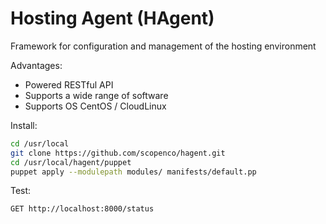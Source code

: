 Hosting Agent (HAgent)
======

Framework for configuration and management of the hosting environment

Advantages:
- Powered RESTful API
- Supports a wide range of software
- Supports OS CentOS / CloudLinux

Install:
```bash
cd /usr/local
git clone https://github.com/scopenco/hagent.git
cd /usr/local/hagent/puppet
puppet apply --modulepath modules/ manifests/default.pp
```

Test:
```bash
GET http://localhost:8000/status
```

